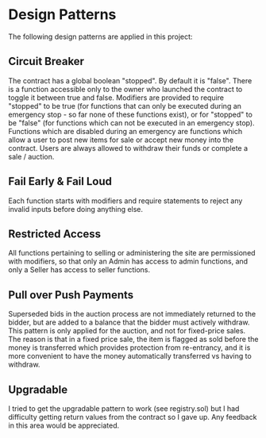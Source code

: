 # Design Patterns
The following design patterns are applied in this project:
## Circuit Breaker
The contract has a global boolean "stopped". By default it is "false". There is a function accessible only to the owner who launched the contract to toggle it between true and false. Modifiers are provided to require "stopped" to be true (for functions that can only be executed during an emergency stop - so far none of these functions exist), or for "stopped" to be "false" (for functions which can not be executed in an emergency stop). Functions which are disabled during an emergency are functions which allow a user to post new items for sale or accept new money into the contract. Users are always allowed to withdraw their funds or complete a sale / auction.
## Fail Early & Fail Loud
Each function starts with modifiers and require statements to reject any invalid inputs before doing anything else.
## Restricted Access
All functions pertaining to selling or administering the site are permissioned with modifiers, so that only an Admin has access to admin functions, and only a Seller has access to seller functions.
## Pull over Push Payments
Superseded bids in the auction process are not immediately returned to the bidder, but are added to a balance that the bidder must actively withdraw.
This pattern is only applied for the auction, and not for fixed-price sales. The reason is that in a fixed price sale, the item is flagged as sold before the money is transferred which provides protection from re-entrancy, and it is more convenient to have the money automatically transferred vs having to withdraw.
## Upgradable
I tried to get the upgradable pattern to work (see registry.sol) but I had difficulty getting return values from the contract so I gave up. Any feedback in this area would be appreciated.
